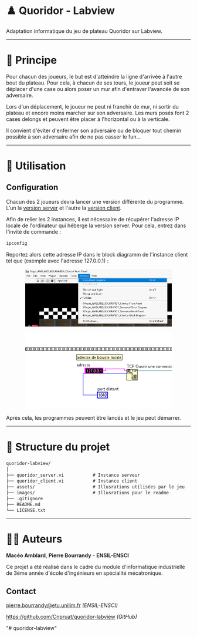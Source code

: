 # ♟️ Quoridor - Labview

Adaptation informatique du jeu de plateau Quoridor sur Labview. 

---

# 🎯 Principe

Pour chacun des joueurs, le but est d'atteindre la ligne d'arrivée à l'autre bout du plateau. Pour cela, à chacun de ses tours, le joueur peut soit se déplacer d'une case ou alors poser un mur afin d'entraver l'avancée de son adversaire. 

Lors d'un déplacement, le joueur ne peut ni franchir de mur, ni sortir du plateau et encore moins marcher sur son adversaire. Les murs posés font 2 cases delongs et peuvent être placer à l'horizontal ou à la verticale. 

Il convient d'éviter d'enfermer son adversaire ou de bloquer tout chemin possible à son adversaire afin de ne pas casser le fun... 

---

# 🏁 Utilisation

## Configuration
Chacun des 2 joueurs devra lancer une version différente du programme. L'un la [version server](/quoridor_server.vi) et l'autre la [version client](/quoridor_client.vi). 

Afin de relier les 2 instances, il est nécessaire de récupérer l'adresse IP locale de l'ordinateur qui héberge la version server. Pour cela, entrez dans l'invité de commande : 

~~~bash
ipconfig
~~~

Reportez alors cette adresse IP dans le block diagramm de l'instance client tel que (exemple avec l'adresse 127.0.0.1) : 



<p align="center">
   <img src="images/block.png" alt="block diagram" width="400"/>
</p>

<p align="center">
   <img src="images/ip.png" alt="ip" width="400"/>
</p>

Après cela, les programmes peuvent être lancés et le jeu peut démarrer. 

---

# 📁 Structure du projet

```
quoridor-labview/
│
├── quoridor_server.vi           # Instance serveur
├── quoridor_client.vi           # Instance client  
├── assets/                      # Illusrations utilisées par le jeu
├── images/                      # Illusrations pour le readme
├── .gitignore
├── README.md
└── LICENSE.txt
```

---
# 👨‍🏭 Auteurs

**Macéo Amblard**, **Pierre Bourrandy** - **ENSIL-ENSCI**

Ce projet a été réalisé dans le cadre du module d'informatique industrielle de 3ème année d'école d'ingénieurs en spécialité mécatronique. 

## Contact 
pierre.bourrandy@etu.unilim.fr *(ENSIL-ENSCI)*

https://github.com/Cnpruat/quoridor-labview *(GitHub)*

"# quoridor-labview" 
